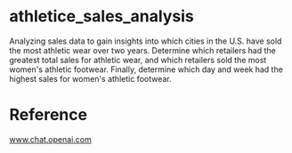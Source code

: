 # athletice_sales_analysis

Analyzing sales data to gain insights into which cities in the U.S. have sold the most athletic wear over two years. Determine which retailers had the greatest total sales for athletic wear, and which retailers sold the most women's athletic footwear. Finally, determine which day and week had the highest sales for women's athletic footwear.


# Reference

www.chat.openai.com
